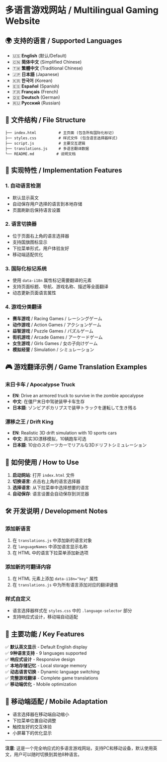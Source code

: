 # 多语言游戏网站 / Multilingual Gaming Website

## 🌍 支持的语言 / Supported Languages

- 🇺🇸 **English** (默认/Default)
- 🇨🇳 **简体中文** (Simplified Chinese)
- 🇹🇼 **繁體中文** (Traditional Chinese)
- 🇯🇵 **日本語** (Japanese)
- 🇰🇷 **한국어** (Korean)
- 🇪🇸 **Español** (Spanish)
- 🇫🇷 **Français** (French)
- 🇩🇪 **Deutsch** (German)
- 🇷🇺 **Русский** (Russian)

## 📁 文件结构 / File Structure

```
├── index.html          # 主页面 (包含所有国际化标记)
├── styles.css          # 样式文件 (包含语言选择器样式)
├── script.js           # 主要交互逻辑
├── translations.js     # 多语言翻译数据
└── README.md          # 说明文档
```

## 🔧 实现特性 / Implementation Features

### 1. 自动语言检测
- 默认显示英文
- 自动保存用户选择的语言到本地存储
- 页面刷新后保持语言设置

### 2. 语言切换器
- 位于页面右上角的语言选择器
- 支持国旗图标显示
- 下拉菜单形式，用户体验友好
- 移动端适配优化

### 3. 国际化标记系统
- 使用 `data-i18n` 属性标记需要翻译的元素
- 支持页面标题、导航、游戏名称、描述等全面翻译
- 动态更新页面语言属性

### 4. 游戏分类翻译
- **赛车游戏** / Racing Games / レーシングゲーム
- **动作游戏** / Action Games / アクションゲーム  
- **益智游戏** / Puzzle Games / パズルゲーム
- **街机游戏** / Arcade Games / アーケードゲーム
- **女生游戏** / Girls Games / 女の子向けゲーム
- **模拟经营** / Simulation / シミュレーション

## 🎮 游戏翻译示例 / Game Translation Examples

### 末日卡车 / Apocalypse Truck
- **EN**: Drive an armored truck to survive in the zombie apocalypse
- **中文**: 在僵尸末日中驾驶装甲卡车生存
- **日本語**: ゾンビアポカリプスで装甲トラックを運転して生き残る

### 漂移之王 / Drift King  
- **EN**: Realistic 3D drift simulation with 10 sports cars
- **中文**: 真实3D漂移模拟，10辆跑车可选
- **日本語**: 10台のスポーツカーでリアルな3Dドリフトシミュレーション

## 🔄 如何使用 / How to Use

1. **启动网站**: 打开 `index.html` 文件
2. **切换语言**: 点击右上角的语言选择器
3. **选择语言**: 从下拉菜单中选择想要的语言
4. **自动保存**: 语言设置会自动保存到浏览器

## 🛠️ 开发说明 / Development Notes

### 添加新语言
1. 在 `translations.js` 中添加新的语言对象
2. 在 `languageNames` 中添加语言显示名称
3. 在 HTML 中的语言下拉菜单添加新选项

### 添加新的可翻译内容
1. 在 HTML 元素上添加 `data-i18n="key"` 属性
2. 在 `translations.js` 中为所有语言添加对应的翻译键值

### 样式自定义
- 语言选择器样式在 `styles.css` 中的 `.language-selector` 部分
- 支持响应式设计，移动端自动适配

## 🌟 主要功能 / Key Features

✅ **默认英文显示** - Default English display  
✅ **9种语言支持** - 9 languages supported  
✅ **响应式设计** - Responsive design  
✅ **本地存储记忆** - Local storage memory  
✅ **动态语言切换** - Dynamic language switching  
✅ **完整游戏翻译** - Complete game translations  
✅ **移动端优化** - Mobile optimization  

## 📱 移动端适配 / Mobile Adaptation

- 语言选择器在移动端自动缩小
- 下拉菜单位置自动调整
- 触控友好的交互体验
- 小屏幕下的优化显示

---

**注意**: 这是一个完全响应式的多语言游戏网站，支持PC和移动设备，默认使用英文，用户可以随时切换到其他8种语言。 